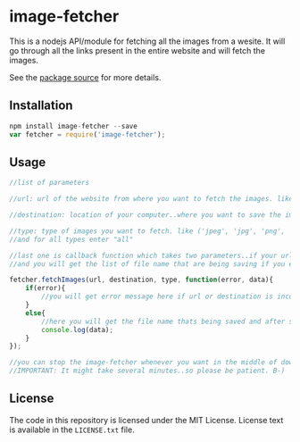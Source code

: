 # image-fetcher

This is a nodejs API/module for fetching all the images from a wesite. It will go through all the links present in the entire
website and will fetch the images.

See the [package source](https://github.com/elitesuman/ifsc-nodejs) for more details.

## Installation

```js
npm install image-fetcher --save
var fetcher = require('image-fetcher');
```

## Usage

```js
//list of parameters

//url: url of the website from where you want to fetch the images. like("https://www.yoururl.com/").

//destination: location of your computer..where you want to save the images. like("E:/images/newfolder").

//type: type of images you want to fetch. like ('jpeg', 'jpg', 'png', 'gif', 'jpe', 'jps', 'jpc', 'pdp', 'tiff', 'pwc')
//and for all types enter "all"

//last one is callback function which takes two parameters..if your url or destination is incorrect you will get an error.
//and you will get the list of file name that are being saving if you entered correct url and destination.

fetcher.fetchImages(url, destination, type, function(error, data){ 
	if(error){
		//you will get error message here if url or destination is incorrect
	}
	else{
		//here you will get the file name thats being saved and after saving all images you will get "successfully saved images"
		console.log(data);
	}
});

//you can stop the image-fetcher whenever you want in the middle of downloading images..by stoping your server.
//IMPORTANT: It might take several minutes..so please be patient. B-)

```

## License

The code in this repository is licensed under the MIT License. License
text is available in the `LICENSE.txt` file.